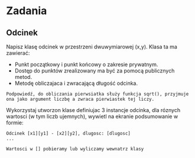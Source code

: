 # Zadania

## Odcinek

Napisz klasę odcinek w przestrzeni dwuwymiarowej (x,y). Klasa ta ma zawierać:
* Punkt początkowy i punkt końcowy o zakresie prywatnym.
* Dostęp do punktów zrealizowany ma być za pomocą publicznych metod.
* Metodę obliczajaca i zwracającą długość odcinka.

```Podpowiedź, do obliczania pierwsiatka służy funkcja sqrt(), przyjmuje ona jako argument liczbę a zwraca pierwiastek tej liczy.```

Wykorzystaj utworzon klase definiujac 3 instancje odcinka, dla róznych wartosci (w tym  liczb ujemnych), wywietl na ekranie podsumowanie w formie:
```
Odcinek [x1][y1] - [x2][y2], dlugosc: [dlugosc]
...

Wartosci w [] pobieramy lub wyliczamy wewnatrz klasy
